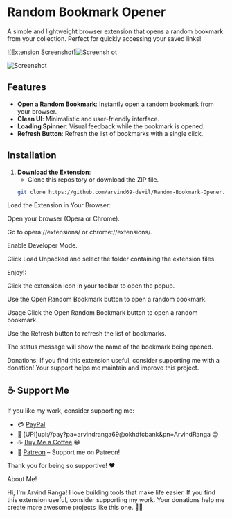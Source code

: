 # Random Bookmark Opener

A simple and lightweight browser extension that opens a random bookmark from your collection. Perfect for quickly accessing your saved links!

![Extension Screenshot]![Screensh ot](https://github.com/user-attachments/assets/2f0d0182-4290-49c7-953f-26698af8e938)

![Screenshot ](https://github.com/user-attachments/assets/6b0581af-4181-4923-bc2e-58ca3a36b896)

## Features
- **Open a Random Bookmark**: Instantly open a random bookmark from your browser.
- **Clean UI**: Minimalistic and user-friendly interface.
- **Loading Spinner**: Visual feedback while the bookmark is opened.
- **Refresh Button**: Refresh the list of bookmarks with a single click.

## Installation
1. **Download the Extension**:
   - Clone this repository or download the ZIP file.
   ```bash
   git clone https://github.com/arvind69-devil/Random-Bookmark-Opener.git
   
Load the Extension in Your Browser:

Open your browser (Opera or Chrome).

Go to opera://extensions/ or chrome://extensions/.

Enable Developer Mode.

Click Load Unpacked and select the folder containing the extension files.

Enjoy!:

Click the extension icon in your toolbar to open the popup.

Use the Open Random Bookmark button to open a random bookmark.

Usage
Click the Open Random Bookmark button to open a random bookmark.

Use the Refresh button to refresh the list of bookmarks.

The status message will show the name of the bookmark being opened.

Donations:
If you find this extension useful, consider supporting me with a donation! Your support helps me maintain and improve this project.

## ☕ Support Me

If you like my work, consider supporting me:

- 💳 [PayPal](https://paypal.me/arvindranga69)
- 📲 [UPI]upi://pay?pa=arvindranga69@okhdfcbank&pn=ArvindRanga 😊
- ☕ [Buy Me a Coffee](https://buymeacoffee.com/arvindrangv) 😁  
- 🐼 [Patreon](https://patreon.com/arvindranga69) – Support me on Patreon!  


 Thank you for being so supportive! ❤️

About Me!

Hi, I'm Arvind Ranga! I love building tools that make life easier. If you find this extension useful, consider supporting my work. Your donations help me create more awesome projects like this one. 🐼😊
